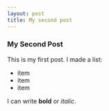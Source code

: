 ```yaml
---
layout: post
title: My second post
---
```


### My Second Post

This is my first post.
I made a list:
- item 
- item 
- item

I can write **bold** or *italic*.
